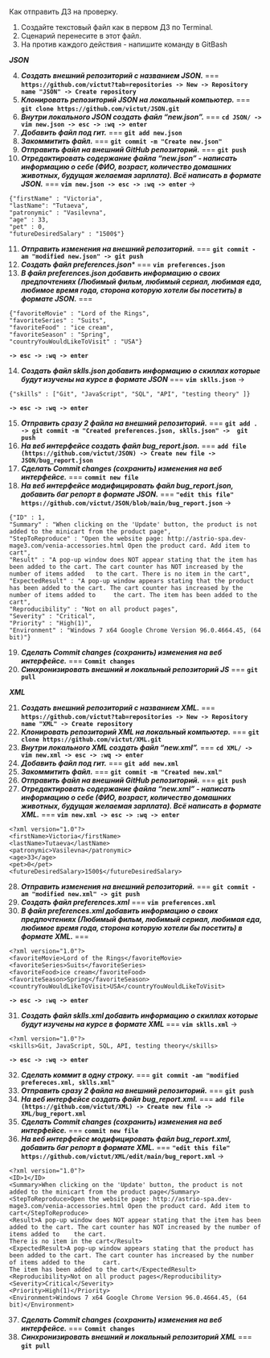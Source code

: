  Как отправить ДЗ на проверку.
 1. Создайте текстовый файл как в первом ДЗ по Terminal.
 2. Сценарий перенесите в этот файл.
 3. На против каждого действия - напишите команду в GitBash

***JSON***

 4. ***Создать внешний репозиторий c названием JSON.*** === **``https://github.com/victut?tab=repositories -> New -> Repository name "JSON" -> Create repository``**
 5. ***Клонировать репозиторий JSON на локальный компьютер.*** === **``git clone https://github.com/victut/JSON.git``**
 6. ***Внутри локального JSON создать файл “new.json”.*** === **``cd JSON/ -> vim new.json -> esc -> :wq -> enter``**  
 7. ***Добавить файл под гит.*** === **``git add new.json``**
 8. ***Закоммитить файл.*** === **``git commit -m "Create new.json"``**
 9. ***Отправить файл на внешний GitHub репозиторий.*** === **``git push``**
 10. ***Отредактировать содержание файла “new.json” - написать информацию о себе (ФИО, возраст, количество домашних животных, будущая желаемая зарплата). Всё написать в формате JSON.*** === **``vim new.json -> esc -> :wq -> enter``** ->  
	
	{"firstName" : "Victoria",
	"lastName": "Tutaeva",
	"patronymic" : "Vasilevna",
	"age" : 33,
	"pet" : 0,
	"futureDesiredSalary" : "1500$"}
 
 11. ***Отправить изменения на внешний репозиторий.*** === **``git commit -am "modified new.json" -> git push``**
 12. ***Создать файл preferences.json**** === **``vim preferences.json``** 
 13. ***В файл preferences.json добавить информацию о своих предпочтениях (Любимый фильм, любимый сериал, любимая еда, любимое время года, сторона которую хотели бы посетить) в формате JSON.*** ===

	{"favoriteMovie" : "Lord of the Rings",
	"favoriteSeries" : "Suits",
	"favoriteFood" : "ice cream",
	"favoriteSeason" : "Spring",
	"countryYouWouldLikeToVisit" : "USA"}

 **``-> esc -> :wq -> enter``**
 
 14. ***Создать файл sklls.json добавить информацию о скиллах которые будут изучены на курсе в формате JSON*** === **``vim sklls.json``** ->

	{"skills" : ["Git", "JavaScript", "SQL", "API", "testing theory" ]}

**``-> esc -> :wq -> enter``**

 15. ***Отправить сразу 2 файла на внешний репозиторий.*** === **``git add . -> git commit -m "Created preferences.json, sklls.json" ->  git push``**
 16. ***На веб интерфейсе создать файл bug_report.json.*** === **``add file (https://github.com/victut/JSON) -> Create new file -> JSON/bug_report.json``**
 17. ***Сделать Commit changes (сохранить) изменения на веб интерфейсе.*** === **``commit new file``**
 18. ***На веб интерфейсе модифицировать файл bug_report.json, добавить баг репорт в формате JSON.*** === **``"edit this file" https://github.com/victut/JSON/blob/main/bug_report.json``** -> 

	{"ID" : 1,
	"Summary" : "When clicking on the 'Update' button, the product is not added to the minicart from the product page", 
	"StepToReproduce" : "Open the website page: http://astrio-spa.dev-mage3.com/venia-accessories.html Open the product card. Add item to cart",
	"Result" : "A pop-up window does NOT appear stating that the item has been added to the cart. The cart counter has NOT increased by the number of items added 	to the cart. There is no item in the cart",
	"ExpectedResult" : "A pop-up window appears stating that the product has been added to the cart. The cart counter has increased by the number of items added to 	the cart. The item has been added to the cart",
	"Reproducibility" : "Not on all product pages",
	"Severity" : "Critical",
	"Priority" : "High(1)",
	"Environment" : "Windows 7 x64 Google Chrome Version 96.0.4664.45, (64 bit)"}

 19. ***Сделать Commit changes (сохранить) изменения на веб интерфейсе.*** === **``Commit changes``**
 20. ***Синхронизировать внешний и локальный репозиторий JS*** === **``git pull``**

***XML***

 21. ***Создать внешний репозиторий c названием XML.*** === **``https://github.com/victut?tab=repositories -> New -> Repository name "XML" -> Create repository``**
 22. ***Клонировать репозиторий XML на локальный компьютер.*** === **``git clone https://github.com/victut/XML.git``**
 23. ***Внутри локального XML создать файл “new.xml”.*** === **``cd XML/ ->  vim new.xml -> esc -> :wq -> enter``**
 24. ***Добавить файл под гит.*** === **``git add new.xml``**
 25. ***Закоммитить файл.*** ===  **``git commit -m "Created new.xml"``**
 26. ***Отправить файл на внешний GitHub репозиторий.*** === **``git push``**
 27. ***Отредактировать содержание файла “new.xml” - написать информацию о себе (ФИО, возраст, количество домашних животных, будущая желаемая зарплата). Всё написать в формате XML.*** === **``vim new.xml -> esc -> :wq -> enter``**

	<?xml version="1.0"?>
	<firstName>Victoria</firstName>
	<lastName>Tutaeva</lastName>
	<patronymic>Vasilevna</patronymic>
	<age>33</age>
	<pet>0</pet>
	<futureDesiredSalary>1500$</futureDesiredSalary>

 28. ***Отправить изменения на внешний репозиторий.*** === **``git commit -am "modified new.xml" -> git push``**
 29. ***Создать файл preferences.xml*** === **``vim preferences.xml``**
 30. ***В файл preferences.xml добавить информацию о своих предпочтениях (Любимый фильм, любимый сериал, любимая еда, любимое время года, сторона которую хотели бы посетить) в формате XML.*** ===

	<?xml version="1.0"?>
	<favoriteMovie>Lord of the Rings</favoriteMovie>
	<favoriteSeries>Suits</favoriteSeries>
	<favoriteFood>ice cream</favoriteFood>
	<favoriteSeason>Spring</favoriteSeason>
	<countryYouWouldLikeToVisit>USA</countryYouWouldLikeToVisit>

**``-> esc -> :wq -> enter``**

 31. ***Создать файл sklls.xml добавить информацию о скиллах которые будут изучены на курсе в формате XML*** === **``vim sklls.xml``** -> 

	<?xml version="1.0"?>
	<skills>Git, JavaScript, SQL, API, testing theory</skills>
	
**``-> esc -> :wq -> enter``**	

 32. ***Сделать коммит в одну строку.*** === **``git commit -am "modified prefereces.xml, sklls.xml"``**
 33. ***Отправить сразу 2 файла на внешний репозиторий.*** === **``git push``**
 34. ***На веб интерфейсе создать файл bug_report.xml.*** === **``add file (https://github.com/victut/XML) -> Create new file -> XML/bug_report.xml``**
 35. ***Сделать Commit changes (сохранить) изменения на веб интерфейсе.*** === **``commit new file``**
 36. ***На веб интерфейсе модифицировать файл bug_report.xml, добавить баг репорт в формате XML.*** === **``"edit this file" https://github.com/victut/XML/edit/main/bug_report.xml``** ->

	<?xml version="1.0"?>
	<ID>1</ID>
	<Summary>When clicking on the 'Update' button, the product is not added to the minicart from the product page</Summary>
	<StepToReproduce>Open the website page: http://astrio-spa.dev-mage3.com/venia-accessories.html Open the product card. Add item to cart</StepToReproduce>
	<Result>A pop-up window does NOT appear stating that the item has been added to the cart. The cart counter has NOT increased by the number of items added to 	the cart. 
	There is no item in the cart</Result>
	<ExpectedResult>A pop-up window appears stating that the product has been added to the cart. The cart counter has increased by the number of items added to the 	cart.
 	The item has been added to the cart</ExpectedResult>
	<Reproducibility>Not on all product pages</Reproducibility>
	<Severity>Critical</Severity>
	<Priority>High(1)</Priority>
	<Environment>Windows 7 x64 Google Chrome Version 96.0.4664.45, (64 bit)</Environment>

 37. ***Сделать Commit changes (сохранить) изменения на веб интерфейсе.*** === **``Commit changes``**
 38. ***Синхронизировать внешний и локальный репозиторий XML*** === **``git pull``**





